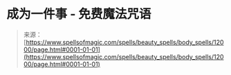 <!--yml

category: 未分类

date: 2024-06-12 18:49:27

-->

# 成为一件事 - 免费魔法咒语

> 来源：[https://www.spellsofmagic.com/spells/beauty_spells/body_spells/12000/page.html#0001-01-01](https://www.spellsofmagic.com/spells/beauty_spells/body_spells/12000/page.html#0001-01-01)
